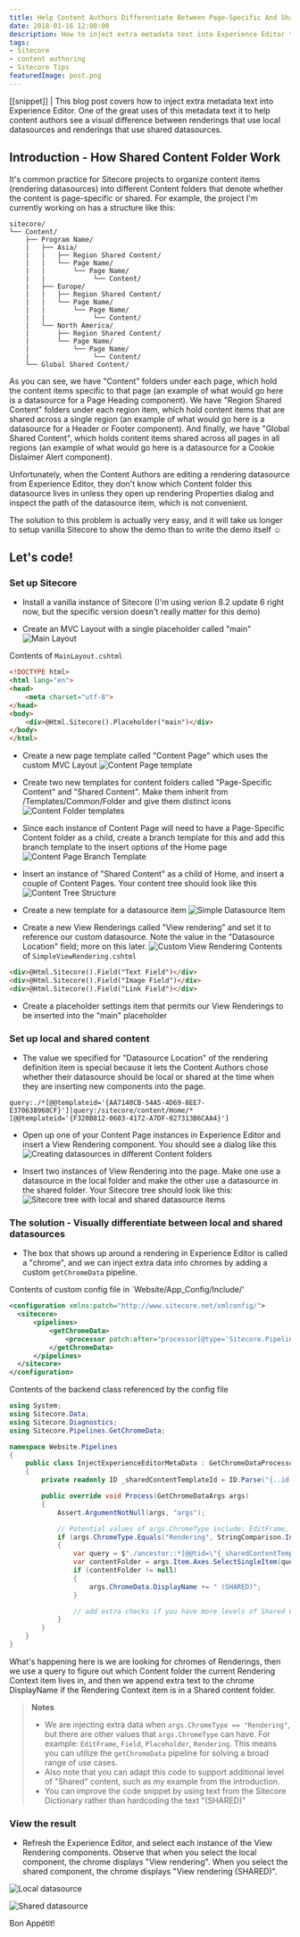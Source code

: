 ```yaml
---
title: Help Content Authors Differentiate Between Page-Specific And Shared Content
date: 2018-01-16 12:00:00
description: How to inject extra metadata text into Experience Editor that allows content authors to differential between renderings that use local datasources and renderings that use shared datasources.
tags:
- Sitecore
- content authoring
- Sitecore Tips
featuredImage: post.png
---
```


[[snippet]]
| This blog post covers how to inject extra metadata text into Experience Editor. One of the great uses of this metadata text it to help content authors see a visual difference between renderings that use local datasources and renderings that use shared datasources.

## Introduction - How Shared Content Folder Work
It's common practice for Sitecore projects to organize content items (rendering datasources) into different Content folders that denote whether the content is page-specific or shared. For example, the project I'm currently working on has a structure like this:
``` text
sitecore/
└── Content/
    ├── Program Name/
    |   ├── Asia/
    |   |   ├── Region Shared Content/
    |   |   └── Page Name/
    |   |       └── Page Name/
    |   |            └── Content/
    |   ├── Europe/
    |   |   ├── Region Shared Content/
    |   |   └── Page Name/
    |   |       └── Page Name/
    |   |            └── Content/
    |   └── North America/
    |       ├── Region Shared Content/
    |       └── Page Name/
    |           └── Page Name/
    |                └── Content/
    └── Global Shared Content/
```

As you can see, we have "Content" folders under each page, which hold the content items specific to that page (an example of what would go here is a datasource for a Page Heading component). We have "Region Shared Content" folders under each region item, which hold content items that are shared across a single region (an example of what would go here is a datasource for a Header or Footer component). And finally, we have "Global Shared Content", which holds content items shared across all pages in all regions (an example of what would go here is a datasource for a Cookie Dislaimer Alert component).

Unfortunately, when the Content Authors are editing a rendering datasource from Experience Editor, they don't know which Content folder this datasource lives in unless they open up rendering Properties dialog and inspect the path of the datasource item, which is not convenient.

The solution to this problem is actually very easy, and it will take us longer to setup vanilla Sitecore to show the demo than to write the demo itself ☺

## Let's code!

### Set up Sitecore
* Install a vanilla instance of Sitecore (I'm using verion 8.2 update 6 right now, but the specific version doesn't really matter for this demo)

* Create an MVC Layout with a single placeholder called "main"
![Main Layout](./mainlayout.png)

Contents of `MainLayout.cshtml`
``` html
<!DOCTYPE html>
<html lang="en">
<head>
    <meta charset="utf-8">
</head>
<body>
    <div>@Html.Sitecore().Placeholder("main")</div>
</body>
</html>
```

* Create a new page template called "Content Page" which uses the custom MVC Layout
![Content Page template](./contentpagetemplate.png)

* Create two new templates for content folders called "Page-Specific Content" and "Shared Content". Make them inherit from /Templates/Common/Folder and give them distinct icons
![Content Folder templates](./content-folder-templates.png)

* Since each instance of Content Page will need to have a Page-Specific Content folder as a child, create a branch template for this and add this branch template to the insert options of the Home page
![Content Page Branch Template](./contentpagebranch.png)

* Insert an instance of "Shared Content" as a child of Home, and insert a couple of Content Pages. Your content tree should look like this
![Content Tree Structure](./content-structure.png)

* Create a new template for a datasource item
![Simple Datasource Item](./simpledatasource.png)

* Create a new View Renderings called "View rendering" and set it to reference our custom datasource. Note the value in the "Datasource Location" field; more on this later.
![Custom View Rendering](./viewrenderingwithdatasource.png)
Contents of `SimpleViewRendering.cshtml`
``` html
<div>@Html.Sitecore().Field("Text Field")</div>
<div>@Html.Sitecore().Field("Image Field")</div>
<div>@Html.Sitecore().Field("Link Field")</div>
```

* Create a placeholder settings item that permits our View Renderings to be inserted into the "main" placeholder

### Set up local and shared content
* The value we specified for "Datasource Location" of the rendering definition item is special because it lets the Content Authors chose whether their datasource should be local or shared at the time when they are inserting new components into the page.
```
query:./*[@@templateid='{AA7140CB-54A5-4D69-8EE7-E370638960CF}']|query:/sitecore/content/Home/*[@@templateid='{F320B812-0603-4172-A7DF-027313B6CAA4}']
```

* Open up one of your Content Page instances in Experience Editor and insert a View Rendering component. You should see a dialog like this
![Creating datasources in different Content folders](./selectassociatedcontent.png)

* Insert two instances of View Rendering into the page. Make one use a datasource in the local folder and make the other use a datasource in the shared folder. Your Sitecore tree should look like this:
![Sitecore tree with local and shared datasource items](./treewithlocalandshareddatasources.png)

### The solution - Visually differentiate between local and shared datasources
* The box that shows up around a rendering in Experience Editor is called a "chrome", and we can inject extra data into chromes by adding a custom `getChromeData` pipeline.

Contents of custom config file in `Website/App_Config/Include/'
``` xml
<configuration xmlns:patch="http://www.sitecore.net/xmlconfig/">
  <sitecore>
	  <pipelines>
		  <getChromeData>
			  <processor patch:after="processor[@type='Sitecore.Pipelines.GetCromeData.GetPlaceholderChromeData, Sitecore.Kernel']" type="Website.Pipelines.InjectExperienceEditorMetaData" />
		  </getChromeData>
	  </pipelines>
  </sitecore>
</configuration>
```

Contents of the backend class referenced by the config file
``` csharp
using System;
using Sitecore.Data;
using Sitecore.Diagnostics;
using Sitecore.Pipelines.GetChromeData;

namespace Website.Pipelines
{
	public class InjectExperienceEditorMetaData : GetChromeDataProcessor
	{
		private readonly ID _sharedContentTemplateId = ID.Parse("{..id-of-your-shared-folder-template..}");

		public override void Process(GetChromeDataArgs args)
		{
			Assert.ArgumentNotNull(args, "args");

			// Potential values of args.ChromeType include: EditFrame, Field, Placeholder, Rendering
			if (args.ChromeType.Equals("Rendering", StringComparison.InvariantCultureIgnoreCase))
			{
				var query = $"./ancestor::*[@@tid=\"{_sharedContentTemplateId}\"]";
				var contentFolder = args.Item.Axes.SelectSingleItem(query);
				if (contentFolder != null)
				{
					args.ChromeData.DisplayName += " (SHARED)";
				}

				// add extra checks if you have more levels of Shared Content folders
			}
		}
	}
}
```

What's happening here is we are looking for chromes of Renderings, then we use a query to figure out which Content folder the current Rendering Context item lives in, and then we append extra text to the chrome DisplayName if the Rendering Context item is in a Shared content folder.

> **Notes**
> * We are injecting extra data when `args.ChromeType == "Rendering"`, but there are other values that `args.ChromeType` can have. For example: `EditFrame`, `Field`, `Placeholder`, `Rendering`. This means you can utilize the `getChromeData` pipeline for solving a broad range of use cases.
> * Also note that you can adapt this code to support additional level of "Shared" content, such as my example from the introduction.
> * You can improve the code snippet by using text from the Sitecore Dictionary rather than hardcoding the text "(SHARED)"

### View the result
* Refresh the Experience Editor, and select each instance of the View Rendering components. Observe that when you select the local component, the chrome displays "View rendering". When you select the shared component, the chrome displays "View rendering (SHARED)".

![Local datasource](./localdatasource.png)

![Shared datasource](./shareddatasource.png)

Bon Appétit!